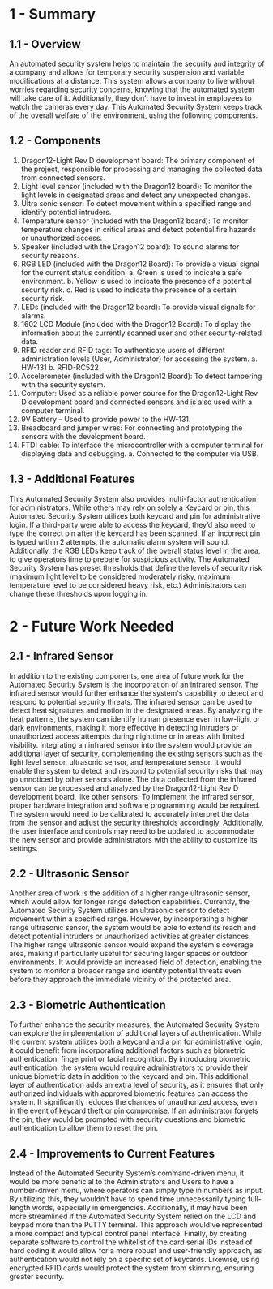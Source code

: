 # 1 - Summary
## 1.1 - Overview
An automated security system helps to maintain the security and integrity of a company and allows for temporary security suspension and variable modifications at a distance. This system allows a company to live without worries regarding security concerns, knowing that the automated system will take care of it. Additionally, they don’t have to invest in employees to watch the cameras every day. 
This Automated Security System keeps track of the overall welfare of the environment, using the following components.

## 1.2 - Components
1.	Dragon12-Light Rev D development board: The primary component of the project, responsible for processing and managing the collected data from connected sensors.
2.	Light level sensor (included with the Dragon12 board): To monitor the light levels in designated areas and detect any unexpected changes.
3.	Ultra sonic sensor: To detect movement within a specified range and identify potential intruders.
4.	Temperature sensor (included with the Dragon12 board): To monitor temperature changes in critical areas and detect potential fire hazards or unauthorized access.
5.	Speaker (included with the Dragon12 board): To sound alarms for security reasons. 
6.	RGB LED (included with the Dragon12 Board): To provide a visual signal for the current status condition. 
a.	Green is used to indicate a safe environment. 
b.	Yellow is used to indicate the presence of a potential security risk. 
c.	Red is used to indicate the presence of a certain security risk.
7.	LEDs (included with the Dragon12 board): To provide visual signals for alarms.
8.	1602 LCD Module (included with the Dragon12 Board): To display the information about the currently scanned user and other security-related data. 
9.	RFID reader and RFID tags: To authenticate users of different administration levels (User, Administrator) for accessing the system.
a.	HW-131
b.	RFID-RC522 
10.	Accelerometer (included with the Dragon12 Board): To detect tampering with the security system. 
11.	Computer: Used as a reliable power source for the Dragon12-Light Rev D development board and connected sensors and is also used with a computer terminal. 
12.	9V Battery – Used to provide power to the HW-131.
13.	Breadboard and jumper wires: For connecting and prototyping the sensors with the development board.
14.	FTDI cable: To interface the microcontroller with a computer terminal for displaying data and debugging.
a.	Connected to the computer via USB. 

## 1.3 - Additional Features
This Automated Security System also provides multi-factor authentication for administrators. While others may rely on solely a Keycard or pin, this Automated Security System utilizes both keycard and pin for administrative login. If a third-party were able to access the keycard, they’d also need to type the correct pin after the keycard has been scanned. If an incorrect pin is typed within 2 attempts, the automatic alarm system will sound. 
Additionally, the RGB LEDs keep track of the overall status level in the area, to give operators time to prepare for suspicious activity. The Automated Security System has preset thresholds that define the levels of security risk (maximum light level to be considered moderately risky, maximum temperature level to be considered heavy risk, etc.) Administrators can change these thresholds upon logging in. 

# 2 - Future Work Needed
## 2.1 - Infrared Sensor
In addition to the existing components, one area of future work for the Automated Security System is the incorporation of an infrared sensor. The infrared sensor would further enhance the system's capability to detect and respond to potential security threats. The infrared sensor can be used to detect heat signatures and motion in the designated areas. By analyzing the heat patterns, the system can identify human presence even in low-light or dark environments, making it more effective in detecting intruders or unauthorized access attempts during nighttime or in areas with limited visibility. Integrating an infrared sensor into the system would provide an additional layer of security, complementing the existing sensors such as the light level sensor, ultrasonic sensor, and temperature sensor. It would enable the system to detect and respond to potential security risks that may go unnoticed by other sensors alone. The data collected from the infrared sensor can be processed and analyzed by the Dragon12-Light Rev D development board, like other sensors. To implement the infrared sensor, proper hardware integration and software programming would be required. The system would need to be calibrated to accurately interpret the data from the sensor and adjust the security thresholds accordingly. Additionally, the user interface and controls may need to be updated to accommodate the new sensor and provide administrators with the ability to customize its settings.
## 2.2 - Ultrasonic Sensor
Another area of work is the addition of a higher range ultrasonic sensor, which would allow for longer range detection capabilities. Currently, the Automated Security System utilizes an ultrasonic sensor to detect movement within a specified range. However, by incorporating a higher range ultrasonic sensor, the system would be able to extend its reach and detect potential intruders or unauthorized activities at greater distances. The higher range ultrasonic sensor would expand the system's coverage area, making it particularly useful for securing larger spaces or outdoor environments. It would provide an increased field of detection, enabling the system to monitor a broader range and identify potential threats even before they approach the immediate vicinity of the protected area.

## 2.3 - Biometric Authentication
To further enhance the security measures, the Automated Security System can explore the implementation of additional layers of authentication. While the current system utilizes both a keycard and a pin for administrative login, it could benefit from incorporating additional factors such as biometric authentication: fingerprint or facial recognition. By introducing biometric authentication, the system would require administrators to provide their unique biometric data in addition to the keycard and pin. This additional layer of authentication adds an extra level of security, as it ensures that only authorized individuals with approved biometric features can access the system. It significantly reduces the chances of unauthorized access, even in the event of keycard theft or pin compromise. If an administrator forgets the pin, they would be prompted with security questions and biometric authentication to allow them to reset the pin.

## 2.4 - Improvements to Current Features
Instead of the Automated Security System’s command-driven menu, it would be more beneficial to the Administrators and Users to have a number-driven menu, where operators can simply type in numbers as input. By utilizing this, they wouldn’t have to spend time unnecessarily typing full-length words, especially in emergencies. Additionally, it may have been more streamlined if the Automated Security System relied on the LCD and keypad more than the PuTTY terminal. This approach would’ve represented a more compact and typical control panel interface. Finally, by creating separate software to control the whitelist of the card serial IDs instead of hard coding it would allow for a more robust and user-friendly approach, as authentication would not rely on a specific set of keycards. Likewise, using encrypted RFID cards would protect the system from skimming, ensuring greater security. 
